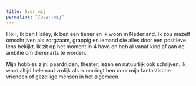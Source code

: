 ```yaml
---
title: Over mij
permalink: "/over-mij"
---
```


Hoiii, 
Ik ben Hailey, ik ben een tiener en ik woon in Nederland. Ik zou mezelf omschrijven als zorgzaam, grappig en iemand die alles door een positieve lens bekijkt. Ik zit op het moment in 4 havo en heb al vanaf kind af aan de ambitie om dierenarts te worden. 

Mijn hobbies zijn: paardrijden, theater, lezen en natuurlijk ook schrijven. Ik word altijd helemaal vrolijk als ik omringt ben door mijn fantastische vrienden of gezellige mensen in het algemeen. 



